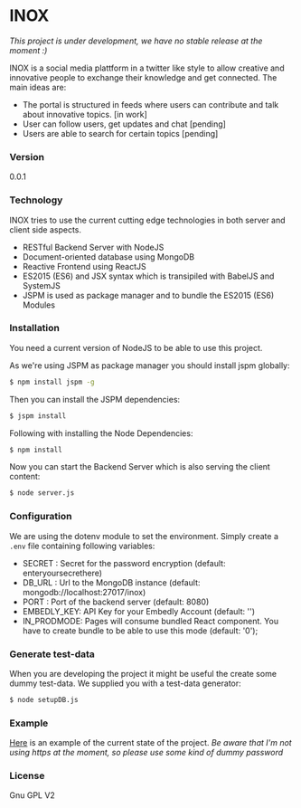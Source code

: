 # INOX

*This project is under development, we have no stable release at the moment :)*

INOX is a social media plattform in a twitter like style to allow creative and innovative people to exchange their knowledge and get connected. The main ideas are:

  - The portal is structured in feeds where users can contribute and talk about innovative topics. [in work]
  - User can follow users, get updates and chat [pending]
  - Users are able to search for certain topics [pending]


### Version
0.0.1

### Technology

INOX tries to use the current cutting edge technologies in both server and client side aspects.

* RESTful Backend Server with NodeJS
* Document-oriented database using MongoDB
* Reactive Frontend using ReactJS
* ES2015 (ES6) and JSX syntax which is transipiled with BabelJS and SystemJS
* JSPM is used as package manager and to bundle the ES2015 (ES6) Modules

### Installation

You need a current version of NodeJS to be able to use this project.

As we're using JSPM as package manager you should install jspm globally:
```sh
$ npm install jspm -g
```

Then you can install the JSPM dependencies:
```sh
$ jspm install
```

Following with installing the Node Dependencies:
```sh
$ npm install
```

Now you can start the Backend Server which is also serving the client content:
```sh
$ node server.js
```

### Configuration

We are using the dotenv module to set the environment. Simply create a `.env` file containing following variables:
* SECRET : Secret for the password encryption (default: enteryoursecrethere)
* DB_URL : Url to the MongoDB instance (default: mongodb://localhost:27017/inox)
* PORT : Port of the backend server (default: 8080)
* EMBEDLY_KEY: API Key for your Embedly Account (default: '')
* IN_PRODMODE: Pages will consume bundled React component. You have to create bundle to be able to use this mode (default: '0');

### Generate test-data

When you are developing the project it might be useful the create some dummy test-data. We supplied you with a test-data generator:
```sh
$ node setupDB.js
```

### Example

[Here](http://46.101.232.18:8080/) is an example of the current state of the project. *Be aware that I'm not using https at the moment, so please use some kind of dummy password*

### License
Gnu GPL V2
